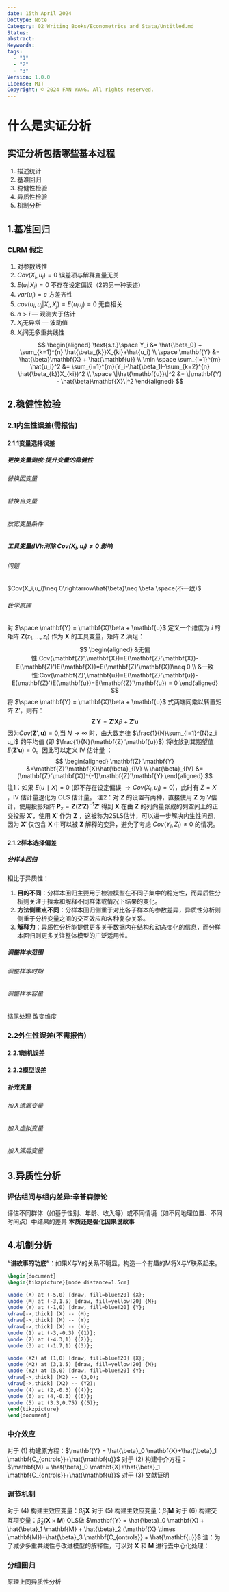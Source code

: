 ```yaml
---
date: 15th April 2024
Doctype: Note
Category: 02_Writing Books/Econometrics and Stata/Untitled.md
Status: 
abstract: 
Keywords: 
tags:
  - "1"
  - "2"
  - "3"
Version: 1.0.0
License: MIT
Copyright: © 2024 FAN WANG. All rights reserved.
---
```

# 什么是实证分析
## 实证分析包括哪些基本过程
1. 描述统计
2. 基准回归
3. 稳健性检验
4. 异质性检验
5. 机制分析

## 1.基准回归
### CLRM 假定
1. 对参数线性
2. $Cov(X_i,u_i)=0$  误差项与解释变量无关
3. $E(u_i|X_i)=0$  不存在设定偏误（2的另一种表述） 
4. $var(u_i)=c$  方差齐性
5. $cov(u_i,u_j|X_i,X_j)=E(u_iu_j)=0$  无自相关
6. $n > i$ — 观测大于估计
7. $X_i$无异常 — 波动值
8. $X_i$间无多重共线性
$$
\begin{aligned}
\text{s.t.}\space Y_i &= \hat{\beta_0} + \sum_{k=1}^{n} \hat{\beta_{k}}X_{ki}+\hat{u_i}
\\
\space \mathbf{Y} &= \hat{\beta}\mathbf{X} + \hat{\mathbf{u}}
\\
\min \space \sum_{i=1}^{m} \hat{u_i}^2 &= \sum_{i=1}^{m}(Y_i-\hat{\beta_1}-\sum_{k=2}^{n} \hat{\beta_{k}}X_{ki})^2
\\ 
\space \|\hat{\mathbf{u}}\|^2 &= \|\mathbf{Y} - \hat{\beta}\mathbf{X}\|^2
\end{aligned} 
$$
## 2.稳健性检验 

### 2.1内生性误差(需报告)
#### 2.1.1变量选择误差
##### 更换变量测度:提升变量的稳健性
###### 替换因变量
###### 替换自变量
###### 放宽变量条件


##### 工具变量(IV):消除 $Cov(X_i,u_i)\neq 0$ 影响
###### 问题
$Cov(X_i,u_i)\neq 0\rightarrow\hat{\beta}\neq \beta \space(不一致)$
###### 数学原理
对 $\space \mathbf{Y} = \mathbf{X}\beta + \mathbf{u}$ 定义一个维度为 $i$ 的矩阵 $\mathbf{Z}(z_1, \ldots, z_i)$ 作为 $\mathbf{X}$ 的工具变量，矩阵 $\mathbf{Z}$ 满足：
$$
\begin{aligned}
&无偏性:Cov(\mathbf{Z}',\mathbf{X})=E(\mathbf{Z}'\mathbf{X})-E(\mathbf{Z}')E(\mathbf{X})=E(\mathbf{Z}'\mathbf{X})\neq 0
\\
&一致性:Cov(\mathbf{Z}',\mathbf{u})=E(\mathbf{Z}'\mathbf{u})-E(\mathbf{Z}')E(\mathbf{u})=E(\mathbf{Z}'\mathbf{u}) = 0
\end{aligned}
$$
将 $\space \mathbf{Y} = \mathbf{X}\beta + \mathbf{u}$ 式两端同乘以转置矩阵 $\mathbf{Z}'$，则有：
$$
\mathbf{Z}'\mathbf{Y} =\mathbf{Z}'\mathbf{X}\beta + \mathbf{Z}'\mathbf{u}
$$
因为$Cov(\mathbf{Z}',\mathbf{u})= 0$,当 $N\rightarrow\infty$ 时，由大数定律 $\frac{1}{N}\sum_{i=1}^{N}z_i u_i$ 的平均值 (即 $\frac{1}{N}(\mathbf{Z}'\mathbf{u})$) 将收敛到其期望值 $E(\mathbf{Z}'\mathbf{u})=0$。因此可以定义 IV 估计量 ：
$$
\begin{aligned}
\mathbf{Z}'\mathbf{Y} &=\mathbf{Z}'\mathbf{X}\hat{\beta}_{IV}
\\
\hat{\beta}_{IV} &= (\mathbf{Z}'\mathbf{X})^{-1}\mathbf{Z}'\mathbf{Y} 
\end{aligned}
$$
注1：如果 $E(u∣X)=0$ (即不存在设定偏误 $\rightarrow Cov(X_i,u_i)= 0$)，此时有 $Z=X$ ，IV 估计量退化为 OLS 估计量。
注2：对 $\mathbf{Z}$ 的设置有两种，直接使用 $\mathbf{Z}$ 为IV估计，使用投影矩阵 $\mathbf{P_z}=\mathbf{Z}(\mathbf{Z}'\mathbf{Z})^{−1}\mathbf{Z}'$ 得到 $\mathbf{X}$ 在由 $\mathbf{Z}$ 的列向量张成的列空间上的正交投影 $\mathbf{X}'$，使用 $\mathbf{X}'$ 作为 $\mathbf{Z}$ ，这被称为2SLS估计，可以进一步解决内生性问题，因为 $\mathbf{X}'$ 仅包含 $\mathbf{X}$ 中可以被 $\mathbf{Z}$ 解释的变异，避免了考虑 $Cov(Y_i,Z_i)\neq 0$ 的情况。

#### 2.1.2样本选择偏差
##### 分样本回归
相比于异质性：
1. **目的不同**：分样本回归主要用于检验模型在不同子集中的稳定性，而异质性分析则关注于探索和解释不同群体或情况下结果的变化。
2. **方法侧重点不同**：分样本回归侧重于对比各子样本的参数差异，异质性分析则侧重于分析变量之间的交互效应和各种复杂关系。
3. **解释力**：异质性分析能提供更多关于数据内在结构和动态变化的信息，而分样本回归则更多关注整体模型的广泛适用性。
##### 调整样本范围
###### 调整样本时期
###### 调整样本容量
缩尾处理 改变维度








### 2.2外生性误差(不需报告)
#### 2.2.1随机误差
#### 2.2.2模型误差
##### 补充变量
###### 加入遗漏变量
###### 加入虚拟变量
###### 加入滞后变量

## 3.异质性分析
### 评估组间与组内差异:辛普森悖论
评估不同群体（如基于性别、年龄、收入等）或不同情境（如不同地理位置、不同时间点）中结果的差异
**本质还是强化因果说故事**
## 4.机制分析
**“讲故事的功底”**：如果X与Y的关系不明显，构造一个有趣的M将X与Y联系起来。

```tikz
\begin{document} 
\begin{tikzpicture}[node distance=1.5cm] 

\node (X) at (-5,0) [draw, fill=blue!20] {X}; 
\node (M) at (-3,1.5) [draw, fill=yellow!20] {M}; 
\node (Y) at (-1,0) [draw, fill=blue!20] {Y}; 
\draw[->,thick] (X) -- (M); 
\draw[->,thick] (M) -- (Y); 
\draw[->,thick] (X) -- (Y); 
\node (1) at (-3,-0.3) {(1)}; 
\node (2) at (-4.3,1) {(2)}; 
\node (3) at (-1.7,1) {(3)}; 

\node (X2) at (1,0) [draw, fill=blue!20] {X}; 
\node (M2) at (3,1.5) [draw, fill=yellow!20] {M}; 
\node (Y2) at (5,0) [draw, fill=blue!20] {Y}; 
\draw[->,thick] (M2) -- (3,0); 
\draw[->,thick] (X2) -- (Y2); 
\node (4) at (2,-0.3) {(4)}; 
\node (6) at (4,-0.3) {(6)};
\node (5) at (3.3,0.75) {(5)}; 
\end{tikzpicture} 
\end{document}
```
### 中介效应 
对于 $(1)$ 构建原方程：$\mathbf{Y} = \hat{\beta}_0 \mathbf{X}+\hat{\beta}_1 \mathbf{C_{ontrols}}+\hat{\mathbf{u}}$
对于 $(2)$ 构建中介方程：$\mathbf{M} = \hat{\beta}_0 \mathbf{X}+\hat{\beta}_1 \mathbf{C_{ontrols}}+\hat{\mathbf{u}}$
对于 $(3)$ 文献证明
### 调节机制
对于 $(4)$ 构建主效应变量：$\hat{\beta}_0 \mathbf{X}$
对于 $(5)$ 构建主效应变量：$\hat{\beta}_1 \mathbf{M}$
对于 $(6)$ 构建交互项变量：$\hat{\beta}_2 (\mathbf{X} \times \mathbf{M})$
OLS做 $\mathbf{Y} = \hat{\beta}_0 \mathbf{X} + \hat{\beta}_1 \mathbf{M} + \hat{\beta}_2 (\mathbf{X} \times \mathbf{M})+\hat{\beta}_3 \mathbf{C_{ontrols}} + \hat{\mathbf{u}}$
注：为了减少多重共线性与改进模型的解释性，可以对 $\mathbf{X}$ 和 $\mathbf{M}$ 进行去中心化处理：
### 分组回归
原理上同异质性分析
